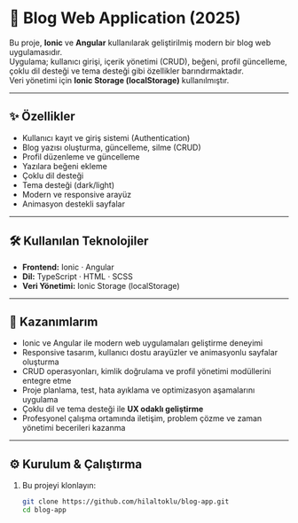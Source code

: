 # 📝 Blog Web Application (2025)

Bu proje, **Ionic** ve **Angular** kullanılarak geliştirilmiş modern bir blog web uygulamasıdır.  
Uygulama; kullanıcı girişi, içerik yönetimi (CRUD), beğeni, profil güncelleme, çoklu dil desteği ve tema desteği gibi özellikler barındırmaktadır.  
Veri yönetimi için **Ionic Storage (localStorage)** kullanılmıştır.

---

## ✨ Özellikler
- Kullanıcı kayıt ve giriş sistemi (Authentication)  
- Blog yazısı oluşturma, güncelleme, silme (CRUD)  
- Profil düzenleme ve güncelleme  
- Yazılara beğeni ekleme  
- Çoklu dil desteği  
- Tema desteği (dark/light)  
- Modern ve responsive arayüz  
- Animasyon destekli sayfalar  

---

## 🛠️ Kullanılan Teknolojiler
- **Frontend:** Ionic · Angular  
- **Dil:** TypeScript · HTML · SCSS  
- **Veri Yönetimi:** Ionic Storage (localStorage)  

---

## 🚀 Kazanımlarım
- Ionic ve Angular ile modern web uygulamaları geliştirme deneyimi  
- Responsive tasarım, kullanıcı dostu arayüzler ve animasyonlu sayfalar oluşturma  
- CRUD operasyonları, kimlik doğrulama ve profil yönetimi modüllerini entegre etme  
- Proje planlama, test, hata ayıklama ve optimizasyon aşamalarını uygulama  
- Çoklu dil ve tema desteği ile **UX odaklı geliştirme**  
- Profesyonel çalışma ortamında iletişim, problem çözme ve zaman yönetimi becerileri kazanma  

---

## ⚙️ Kurulum & Çalıştırma
1. Bu projeyi klonlayın:
   ```bash
   git clone https://github.com/hilaltoklu/blog-app.git
   cd blog-app
 
 
